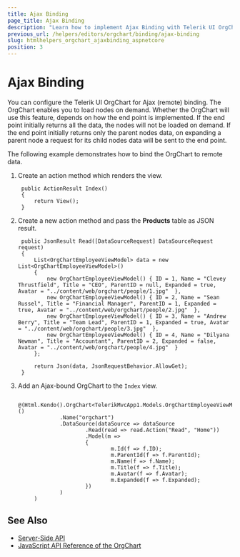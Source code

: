 ```yaml
---
title: Ajax Binding
page_title: Ajax Binding
description: "Learn how to implement Ajax Binding with Telerik UI OrgChart component for {{ site.framework }}."
previous_url: /helpers/editors/orgchart/binding/ajax-binding
slug: htmlhelpers_orgchart_ajaxbinding_aspnetcore
position: 3
---
```


# Ajax Binding

You can configure the Telerik UI OrgChart for Ajax (remote) binding. The OrgChart enables you to load nodes on demand. Whether the OrgChart will use this feature, depends on how the end point is implemented. If the end point initially returns all the data, the nodes will not be loaded on demand. If the end point initially returns only the parent nodes data, on expanding a parent node a request for its child nodes data will be sent to the end point.  

The following example demonstrates how to bind the OrgChart to remote data.

1. Create an action method which renders the view.

        public ActionResult Index()
        {
            return View();
        }

1. Create a new action method and pass the **Products** table as JSON result.

        public JsonResult Read([DataSourceRequest] DataSourceRequest request)
        {
            List<OrgChartEmployeeViewModel> data = new List<OrgChartEmployeeViewModel>()
            {
                new OrgChartEmployeeViewModel() { ID = 1, Name = "Clevey Thrustfield", Title = "CEO", ParentID = null, Expanded = true, Avatar = "../content/web/orgchart/people/1.jpg"  },
                new OrgChartEmployeeViewModel() { ID = 2, Name = "Sean Russel", Title = "Financial Manager", ParentID = 1, Expanded = true, Avatar = "../content/web/orgchart/people/2.jpg"  },
                new OrgChartEmployeeViewModel() { ID = 3, Name = "Andrew Berry", Title = "Team Lead", ParentID = 1, Expanded = true, Avatar = "../content/web/orgchart/people/3.jpg"  },
                new OrgChartEmployeeViewModel() { ID = 4, Name = "Dilyana Newman", Title = "Accountant", ParentID = 2, Expanded = false, Avatar = "../content/web/orgchart/people/4.jpg"  }
            };

            return Json(data, JsonRequestBehavior.AllowGet);
        }

1. Add an Ajax-bound OrgChart to the `Index` view.

   ```HtmlHelper
        @(Html.Kendo().OrgChart<TelerikMvcApp1.Models.OrgChartEmployeeViewModel>()
                .Name("orgchart")
                .DataSource(dataSource => dataSource
                        .Read(read => read.Action("Read", "Home"))
                        .Model(m =>
                        {
                                m.Id(f => f.ID);
                                m.ParentId(f => f.ParentId);
                                m.Name(f => f.Name);
                                m.Title(f => f.Title);
                                m.Avatar(f => f.Avatar);
                                m.Expanded(f => f.Expanded);
                        })
                )
        )
   ```
    

## See Also

* [Server-Side API](/api/orgchart)
* [JavaScript API Reference of the OrgChart](https://docs.telerik.com/kendo-ui/api/javascript/ui/orgchart)
